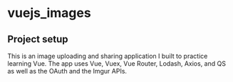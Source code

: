 # vuejs_images

## Project setup
This is an image uploading and sharing application I built to practice learning Vue. The app uses Vue, Vuex, Vue Router, Lodash, Axios, and QS as well as the OAuth and the Imgur APIs.
